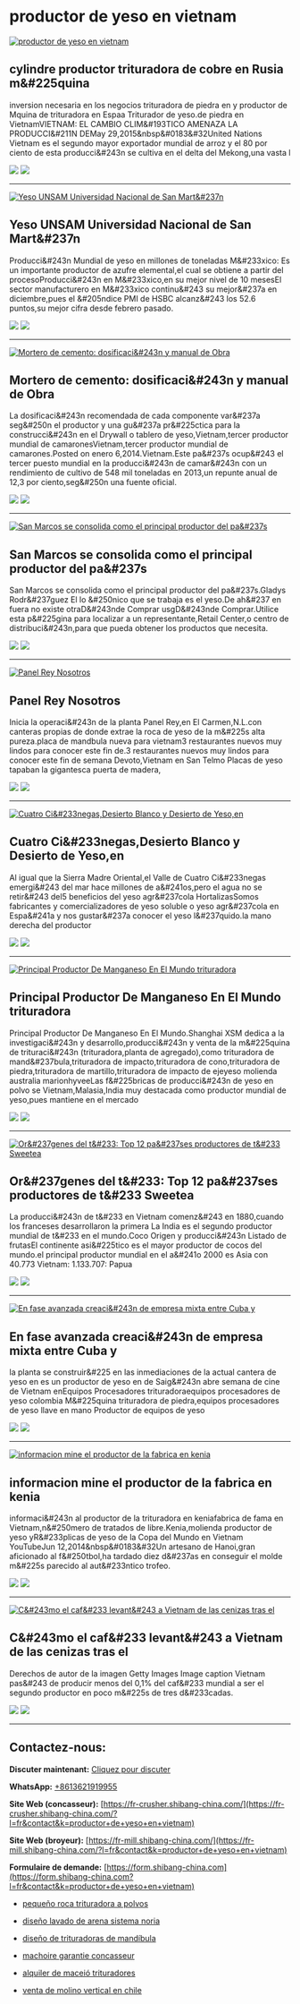 # productor de yeso en vietnam

<a href="https://swt.shibang-china.com/?l=fr&img&k=productor+de+yeso+en+vietnam" target="_blank">![productor de yeso en vietnam](http://static.shibang-china.com/all-800x300/427.jpg)</a>

## cylindre productor trituradora de cobre en Rusia m&#225quina
inversion necesaria en los negocios trituradora de piedra en y productor de Mquina de trituradora en Espaa Triturador de yeso.de piedra en VietnamVIETNAM: EL CAMBIO CLIM&#193TICO AMENAZA LA PRODUCCI&#211N DEMay 29,2015&nbsp&#0183&#32United Nations Vietnam es el segundo mayor exportador mundial de arroz y el 80 por ciento de esta producci&#243n se cultiva en el delta del Mekong,una vasta l


<a href="https://whatsapp.shibangsoft.com/WhatsApp.php" target="_blank" title="WhatsApp">![](http://static.shibang-china.com/icon/whatsapp.png)</a> <a href="https://swt.shibang-china.com/?l=fr&icon&k=productor+de+yeso+en+vietnam" target="_blank">![](http://static.shibang-china.com/icon/chat-fr.png)</a>

---

<a href="https://swt.shibang-china.com/?l=fr&img&k=productor+de+yeso+en+vietnam" target="_blank">![Yeso UNSAM Universidad Nacional de San Mart&#237n](http://static.shibang-china.com/all-800x300/340.jpg)</a>

## Yeso UNSAM Universidad Nacional de San Mart&#237n
Producci&#243n Mundial de yeso en millones de toneladas M&#233xico: Es un importante productor de azufre elemental,el cual se obtiene a partir del procesoProducci&#243n en M&#233xico,en su mejor nivel de 10 mesesEl sector manufacturero en M&#233xico continu&#243 su mejor&#237a en diciembre,pues el &#205ndice PMI de HSBC alcanz&#243 los 52.6 puntos,su mejor cifra desde febrero pasado.


<a href="https://whatsapp.shibangsoft.com/WhatsApp.php" target="_blank" title="WhatsApp">![](http://static.shibang-china.com/icon/whatsapp.png)</a> <a href="https://swt.shibang-china.com/?l=fr&icon&k=productor+de+yeso+en+vietnam" target="_blank">![](http://static.shibang-china.com/icon/chat-fr.png)</a>

---

<a href="https://swt.shibang-china.com/?l=fr&img&k=productor+de+yeso+en+vietnam" target="_blank">![Mortero de cemento: dosificaci&#243n y manual de Obra](http://static.shibang-china.com/all-800x300/677.jpg)</a>

## Mortero de cemento: dosificaci&#243n y manual de Obra
La dosificaci&#243n recomendada de cada componente var&#237a seg&#250n el productor y una gu&#237a pr&#225ctica para la construcci&#243n en el Drywall o tablero de yeso,Vietnam,tercer productor mundial de camaronesVietnam,tercer productor mundial de camarones.Posted on enero 6,2014.Vietnam.Este pa&#237s ocup&#243 el tercer puesto mundial en la producci&#243n de camar&#243n con un rendimiento de cultivo de 548 mil toneladas en 2013,un repunte anual de 12,3 por ciento,seg&#250n una fuente oficial.


<a href="https://whatsapp.shibangsoft.com/WhatsApp.php" target="_blank" title="WhatsApp">![](http://static.shibang-china.com/icon/whatsapp.png)</a> <a href="https://swt.shibang-china.com/?l=fr&icon&k=productor+de+yeso+en+vietnam" target="_blank">![](http://static.shibang-china.com/icon/chat-fr.png)</a>

---

<a href="https://swt.shibang-china.com/?l=fr&img&k=productor+de+yeso+en+vietnam" target="_blank">![San Marcos se consolida como el principal productor del pa&#237s](http://static.shibang-china.com/all-800x300/195.jpg)</a>

## San Marcos se consolida como el principal productor del pa&#237s
San Marcos se consolida como el principal productor del pa&#237s.Gladys Rodr&#237guez El lo &#250nico que se trabaja es el yeso.De ah&#237 en fuera no existe otraD&#243nde Comprar usgD&#243nde Comprar.Utilice esta p&#225gina para localizar a un representante,Retail Center,o centro de distribuci&#243n,para que pueda obtener los productos que necesita.


<a href="https://whatsapp.shibangsoft.com/WhatsApp.php" target="_blank" title="WhatsApp">![](http://static.shibang-china.com/icon/whatsapp.png)</a> <a href="https://swt.shibang-china.com/?l=fr&icon&k=productor+de+yeso+en+vietnam" target="_blank">![](http://static.shibang-china.com/icon/chat-fr.png)</a>

---

<a href="https://swt.shibang-china.com/?l=fr&img&k=productor+de+yeso+en+vietnam" target="_blank">![Panel Rey Nosotros](http://static.shibang-china.com/all-800x300/1418.jpg)</a>

## Panel Rey Nosotros
Inicia la operaci&#243n de la planta Panel Rey,en El Carmen,N.L.con canteras propias de donde extrae la roca de yeso de la m&#225s alta pureza.placa de mandbula nueva para vietnam3 restaurantes nuevos muy lindos para conocer este fin de.3 restaurantes nuevos muy lindos para conocer este fin de semana Devoto,Vietnam en San Telmo Placas de yeso tapaban la gigantesca puerta de madera,


<a href="https://whatsapp.shibangsoft.com/WhatsApp.php" target="_blank" title="WhatsApp">![](http://static.shibang-china.com/icon/whatsapp.png)</a> <a href="https://swt.shibang-china.com/?l=fr&icon&k=productor+de+yeso+en+vietnam" target="_blank">![](http://static.shibang-china.com/icon/chat-fr.png)</a>

---

<a href="https://swt.shibang-china.com/?l=fr&img&k=productor+de+yeso+en+vietnam" target="_blank">![Cuatro Ci&#233negas,Desierto Blanco y Desierto de Yeso,en](http://static.shibang-china.com/all-800x300/1062.jpg)</a>

## Cuatro Ci&#233negas,Desierto Blanco y Desierto de Yeso,en
Al igual que la Sierra Madre Oriental,el Valle de Cuatro Ci&#233negas emergi&#243 del mar hace millones de a&#241os,pero el agua no se retir&#243 del5 beneficios del yeso agr&#237cola HortalizasSomos fabricantes y comercializadores de yeso soluble o yeso agr&#237cola en Espa&#241a y nos gustar&#237a conocer el yeso l&#237quido.la mano derecha del productor


<a href="https://whatsapp.shibangsoft.com/WhatsApp.php" target="_blank" title="WhatsApp">![](http://static.shibang-china.com/icon/whatsapp.png)</a> <a href="https://swt.shibang-china.com/?l=fr&icon&k=productor+de+yeso+en+vietnam" target="_blank">![](http://static.shibang-china.com/icon/chat-fr.png)</a>

---

<a href="https://swt.shibang-china.com/?l=fr&img&k=productor+de+yeso+en+vietnam" target="_blank">![Principal Productor De Manganeso En El Mundo trituradora](http://static.shibang-china.com/all-800x300/1373.jpg)</a>

## Principal Productor De Manganeso En El Mundo trituradora
Principal Productor De Manganeso En El Mundo.Shanghai XSM dedica a la investigaci&#243n y desarrollo,producci&#243n y venta de la m&#225quina de trituraci&#243n (trituradora,planta de agregado),como trituradora de mand&#237bula,trituradora de impacto,trituradora de cono,trituradora de piedra,trituradora de martillo,trituradora de impacto de ejeyeso molienda australia marionhyveeLas f&#225bricas de producci&#243n de yeso en polvo se Vietnam,Malasia,India muy destacada como productor mundial de yeso,pues mantiene en el mercado


<a href="https://whatsapp.shibangsoft.com/WhatsApp.php" target="_blank" title="WhatsApp">![](http://static.shibang-china.com/icon/whatsapp.png)</a> <a href="https://swt.shibang-china.com/?l=fr&icon&k=productor+de+yeso+en+vietnam" target="_blank">![](http://static.shibang-china.com/icon/chat-fr.png)</a>

---

<a href="https://swt.shibang-china.com/?l=fr&img&k=productor+de+yeso+en+vietnam" target="_blank">![Or&#237genes del t&#233: Top 12 pa&#237ses productores de t&#233 Sweetea](http://static.shibang-china.com/all-800x300/991.jpg)</a>

## Or&#237genes del t&#233: Top 12 pa&#237ses productores de t&#233 Sweetea
La producci&#243n de t&#233 en Vietnam comenz&#243 en 1880,cuando los franceses desarrollaron la primera La India es el segundo productor mundial de t&#233 en el mundo.Coco Origen y producci&#243n Listado de frutasEl continente asi&#225tico es el mayor productor de cocos del mundo.el principal productor mundial en el a&#241o 2000 es Asia con 40.773 Vietnam: 1.133.707: Papua


<a href="https://whatsapp.shibangsoft.com/WhatsApp.php" target="_blank" title="WhatsApp">![](http://static.shibang-china.com/icon/whatsapp.png)</a> <a href="https://swt.shibang-china.com/?l=fr&icon&k=productor+de+yeso+en+vietnam" target="_blank">![](http://static.shibang-china.com/icon/chat-fr.png)</a>

---

<a href="https://swt.shibang-china.com/?l=fr&img&k=productor+de+yeso+en+vietnam" target="_blank">![En fase avanzada creaci&#243n de empresa mixta entre Cuba y](http://static.shibang-china.com/all-800x300/340.jpg)</a>

## En fase avanzada creaci&#243n de empresa mixta entre Cuba y
la planta se construir&#225 en las inmediaciones de la actual cantera de yeso en es un productor de yeso en de Saig&#243n abre semana de cine de Vietnam enEquipos Procesadores trituradoraequipos procesadores de yeso colombia M&#225quina trituradora de piedra,equipos procesadores de yeso llave en mano Productor de equipos de yeso


<a href="https://whatsapp.shibangsoft.com/WhatsApp.php" target="_blank" title="WhatsApp">![](http://static.shibang-china.com/icon/whatsapp.png)</a> <a href="https://swt.shibang-china.com/?l=fr&icon&k=productor+de+yeso+en+vietnam" target="_blank">![](http://static.shibang-china.com/icon/chat-fr.png)</a>

---

<a href="https://swt.shibang-china.com/?l=fr&img&k=productor+de+yeso+en+vietnam" target="_blank">![informacion mine el productor de la fabrica en kenia](http://static.shibang-china.com/all-800x300/1174.jpg)</a>

## informacion mine el productor de la fabrica en kenia
informaci&#243n al productor de la trituradora en keniafabrica de fama en Vietnam,n&#250mero de tratados de libre.Kenia,molienda productor de yeso yR&#233plicas de yeso de la Copa del Mundo en Vietnam YouTubeJun 12,2014&nbsp&#0183&#32Un artesano de Hanoi,gran aficionado al f&#250tbol,ha tardado diez d&#237as en conseguir el molde m&#225s parecido al aut&#233ntico trofeo.


<a href="https://whatsapp.shibangsoft.com/WhatsApp.php" target="_blank" title="WhatsApp">![](http://static.shibang-china.com/icon/whatsapp.png)</a> <a href="https://swt.shibang-china.com/?l=fr&icon&k=productor+de+yeso+en+vietnam" target="_blank">![](http://static.shibang-china.com/icon/chat-fr.png)</a>

---

<a href="https://swt.shibang-china.com/?l=fr&img&k=productor+de+yeso+en+vietnam" target="_blank">![C&#243mo el caf&#233 levant&#243 a Vietnam de las cenizas tras el](http://static.shibang-china.com/all-800x300/1399.jpg)</a>

## C&#243mo el caf&#233 levant&#243 a Vietnam de las cenizas tras el
Derechos de autor de la imagen Getty Images Image caption Vietnam pas&#243 de producir menos del 0,1% del caf&#233 mundial a ser el segundo productor en poco m&#225s de tres d&#233cadas.

<a href="https://whatsapp.shibangsoft.com/WhatsApp.php" target="_blank" title="WhatsApp">![](http://static.shibang-china.com/icon/whatsapp.png)</a> <a href="https://swt.shibang-china.com/?l=fr&icon&k=productor+de+yeso+en+vietnam" target="_blank">![](http://static.shibang-china.com/icon/chat-fr.png)</a>

---
## Contactez-nous:

**Discuter maintenant:** [Cliquez pour discuter](https://swt.shibang-china.com?l=fr&contact&k=productor+de+yeso+en+vietnam)

**WhatsApp:**  [+8613621919955](https://whatsapp.shibangsoft.com/WhatsApp.php)

**Site Web (concasseur):** [https://fr-crusher.shibang-china.com/](https://fr-crusher.shibang-china.com/?l=fr&contact&k=productor+de+yeso+en+vietnam)

**Site Web (broyeur):** [https://fr-mill.shibang-china.com/](https://fr-mill.shibang-china.com/?l=fr&contact&k=productor+de+yeso+en+vietnam)

**Formulaire de demande:** [https://form.shibang-china.com](https://form.shibang-china.com?l=fr&contact&k=productor+de+yeso+en+vietnam)

* [pequeño roca trituradora a polvos](../63/peque%C3%B1o%20roca%20trituradora%20a%20polvos.md)

* [diseño lavado de arena sistema noria](../63/dise%C3%B1o%20lavado%20de%20arena%20sistema%20noria.md)

* [diseño de trituradoras de mandíbula](../63/dise%C3%B1o%20de%20trituradoras%20de%20mand%C3%ADbula.md)

* [machoire garantie concasseur](../65/machoire%20garantie%20concasseur.md)

* [alquiler de maceió trituradores](../63/alquiler%20de%20macei%C3%B3%20trituradores.md)

* [venta de molino vertical en chile](../64/venta%20de%20molino%20vertical%20en%20chile.md)